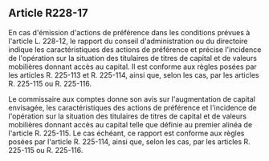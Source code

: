 Article R228-17
----
En cas d'émission d'actions de préférence dans les conditions prévues à
l'article L. 228-12, le rapport du conseil d'administration ou du directoire
indique les caractéristiques des actions de préférence et précise l'incidence de
l'opération sur la situation des titulaires de titres de capital et de valeurs
mobilières donnant accès au capital. Il est conforme aux règles posées par les
articles R. 225-113 et R. 225-114, ainsi que, selon les cas, par les articles R.
225-115 ou R. 225-116.

Le commissaire aux comptes donne son avis sur l'augmentation de capital
envisagée, les caractéristiques des actions de préférence et l'incidence de
l'opération sur la situation des titulaires de titres de capital et de valeurs
mobilières donnant accès au capital telle que définie au premier alinéa de
l'article R. 225-115. Le cas échéant, ce rapport est conforme aux règles posées
par l'article R. 225-114, ainsi que, selon les cas, par les articles R. 225-115
ou R. 225-116.
